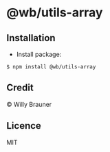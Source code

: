 # @wb/utils-array

## Installation

- Install package:

```shell script
$ npm install @wb/utils-array
```

## Credit

© Willy Brauner

## Licence

MIT
